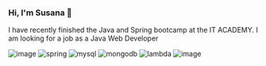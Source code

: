 ### Hi, I'm Susana 👋

I have recently finished the Java and Spring bootcamp at the IT ACADEMY.
I am looking for a job as a Java Web Developer

![image](https://github.com/SPortabella/SPortabella/assets/113702881/f5b0fa30-d136-4e25-a447-5a2122b1c086)
![spring](https://github.com/SPortabella/SPortabella/assets/113702881/2a520f65-d71d-47b5-9b32-3f52d418b13d)
![mysql](https://github.com/SPortabella/SPortabella/assets/113702881/7c3a87e0-b555-4e0e-961b-e4c9a6d8b414)
![mongodb](https://github.com/SPortabella/SPortabella/assets/113702881/eba6e900-bab6-47d0-851e-56cb8ecd822f)
![lambda](https://github.com/SPortabella/SPortabella/assets/113702881/d48adc3f-d7ae-4faa-86c2-93ffe1ed97e3)
![image](https://github.com/SPortabella/SPortabella/assets/113702881/de9b74c3-34a9-48fb-aacb-4e28c9417bc2)

<!--
**SPortabella/SPortabella** is a ✨ _special_ ✨ repository because its `README.md` (this file) appears on your GitHub profile.

Here are some ideas to get you started:

- 🔭 I’m currently working on ...
- 🌱 I’m currently learning ...
- 👯 I’m looking to collaborate on ...
- 🤔 I’m looking for help with ...
- 💬 Ask me about ...
- 📫 How to reach me: ...
- 😄 Pronouns: ...
- ⚡ Fun fact: ...
-->

